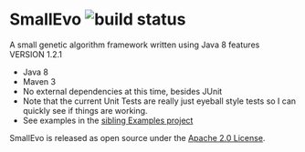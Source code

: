 SmallEvo ![build status](https://travis-ci.org/mring33621/SmallEvo.svg?branch=master)
========
A small genetic algorithm framework written using Java 8 features  
VERSION 1.2.1 
* Java 8  
* Maven 3  
* No external dependencies at this time, besides JUnit  
* Note that the current Unit Tests are really just eyeball style tests so I can quickly see if things are working.  
* See examples in the [sibling Examples project](https://github.com/mring33621/SmallEvoExamples) 

SmallEvo is released as open source under the [Apache 2.0 License](http://www.apache.org/licenses/LICENSE-2.0).  

